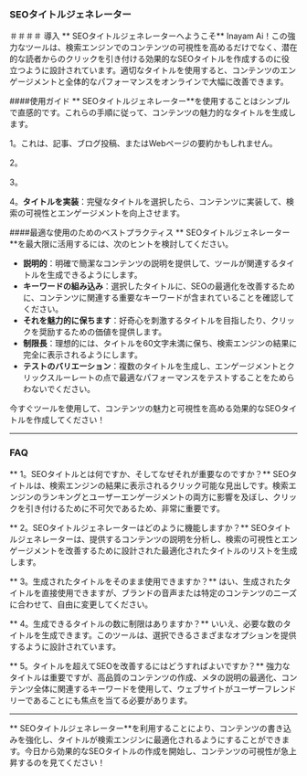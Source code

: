 ### SEOタイトルジェネレーター

＃＃＃＃ 導入
** SEOタイトルジェネレーターへようこそ** Inayam Ai！この強力なツールは、検索エンジンでのコンテンツの可視性を高めるだけでなく、潜在的な読者からのクリックを引き付ける効果的なSEOタイトルを作成するのに役立つように設計されています。適切なタイトルを使用すると、コンテンツのエンゲージメントと全体的なパフォーマンスをオンラインで大幅に改善できます。

####使用ガイド
** SEOタイトルジェネレーター**を使用することはシンプルで直感的です。これらの手順に従って、コンテンツの魅力的なタイトルを生成します。

1。これは、記事、ブログ投稿、またはWebページの要約かもしれません。

2。

3。

4。**タイトルを実装**：完璧なタイトルを選択したら、コンテンツに実装して、検索の可視性とエンゲージメントを向上させます。

####最適な使用のためのベストプラクティス
** SEOタイトルジェネレーター**を最大限に活用するには、次のヒントを検討してください。

-  **説明的**：明確で簡潔なコンテンツの説明を提供して、ツールが関連するタイトルを生成できるようにします。
-  **キーワードの組み込み**：選択したタイトルに、SEOの最適化を改善するために、コンテンツに関連する重要なキーワードが含まれていることを確認してください。
-  **それを魅力的に保ちます**：好奇心を刺激するタイトルを目指したり、クリックを奨励するための価値を提供します。
-  **制限長**：理想的には、タイトルを60文字未満に保ち、検索エンジンの結果に完全に表示されるようにします。
-  **テストのバリエーション**：複数のタイトルを生成し、エンゲージメントとクリックスルーレートの点で最適なパフォーマンスをテストすることをためらわないでください。

今すぐツールを使用して、コンテンツの魅力と可視性を高める効果的なSEOタイトルを作成してください！

---

### FAQ

** 1。SEOタイトルとは何ですか、そしてなぜそれが重要なのですか？**
SEOタイトルは、検索エンジンの結果に表示されるクリック可能な見出しです。検索エンジンのランキングとユーザーエンゲージメントの両方に影響を及ぼし、クリックを引き付けるために不可欠であるため、非常に重要です。

** 2。SEOタイトルジェネレーターはどのように機能しますか？**
SEOタイトルジェネレーターは、提供するコンテンツの説明を分析し、検索の可視性とエンゲージメントを改善するために設計された最適化されたタイトルのリストを生成します。

** 3。生成されたタイトルをそのまま使用できますか？**
はい、生成されたタイトルを直接使用できますが、ブランドの音声または特定のコンテンツのニーズに合わせて、自由に変更してください。

** 4。生成できるタイトルの数に制限はありますか？**
いいえ、必要な数のタイトルを生成できます。このツールは、選択できるさまざまなオプションを提供するように設計されています。

** 5。タイトルを超えてSEOを改善するにはどうすればよいですか？**
強力なタイトルは重要ですが、高品質のコンテンツの作成、メタの説明の最適化、コンテンツ全体に関連するキーワードを使用して、ウェブサイトがユーザーフレンドリーであることにも焦点を当てる必要があります。

---

** SEOタイトルジェネレーター**を利用することにより、コンテンツの書き込みを強化し、タイトルが検索エンジンに最適化されるようにすることができます。今日から効果的なSEOタイトルの作成を開始し、コンテンツの可視性が急上昇するのを見てください！